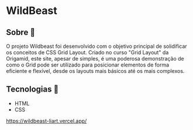 <h1>WildBeast</h1>

<h2>Sobre 📜</h2>
<p>O projeto Wildbeast foi desenvolvido com o objetivo principal de solidificar os conceitos de CSS Grid Layout. Criado no curso "Grid Layout" da Origamid, este site,
  apesar de simples, é uma poderosa demonstração de como o Grid pode ser utilizado para posicionar elementos de forma eficiente e flexível, desde os layouts mais básicos
  até os mais complexos.</p>

<h2>Tecnologias 🤖</h2>
<ul>
  <li>HTML</li>
  <li>CSS</li>
</ul>

https://wildbeast-liart.vercel.app/
